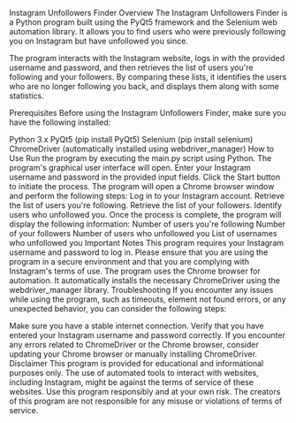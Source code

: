 Instagram Unfollowers Finder
Overview
The Instagram Unfollowers Finder is a Python program built using the PyQt5 framework and the Selenium web automation library. It allows you to find users who were previously following you on Instagram but have unfollowed you since.

The program interacts with the Instagram website, logs in with the provided username and password, and then retrieves the list of users you're following and your followers. By comparing these lists, it identifies the users who are no longer following you back, and displays them along with some statistics.

Prerequisites
Before using the Instagram Unfollowers Finder, make sure you have the following installed:

Python 3.x
PyQt5 (pip install PyQt5)
Selenium (pip install selenium)
ChromeDriver (automatically installed using webdriver_manager)
How to Use
Run the program by executing the main.py script using Python.
The program's graphical user interface will open.
Enter your Instagram username and password in the provided input fields.
Click the Start button to initiate the process.
The program will open a Chrome browser window and perform the following steps:
Log in to your Instagram account.
Retrieve the list of users you're following.
Retrieve the list of your followers.
Identify users who unfollowed you.
Once the process is complete, the program will display the following information:
Number of users you're following
Number of your followers
Number of users who unfollowed you
List of usernames who unfollowed you
Important Notes
This program requires your Instagram username and password to log in. Please ensure that you are using the program in a secure environment and that you are complying with Instagram's terms of use.
The program uses the Chrome browser for automation. It automatically installs the necessary ChromeDriver using the webdriver_manager library.
Troubleshooting
If you encounter any issues while using the program, such as timeouts, element not found errors, or any unexpected behavior, you can consider the following steps:

Make sure you have a stable internet connection.
Verify that you have entered your Instagram username and password correctly.
If you encounter any errors related to ChromeDriver or the Chrome browser, consider updating your Chrome browser or manually installing ChromeDriver.
Disclaimer
This program is provided for educational and informational purposes only. The use of automated tools to interact with websites, including Instagram, might be against the terms of service of these websites. Use this program responsibly and at your own risk. The creators of this program are not responsible for any misuse or violations of terms of service.

